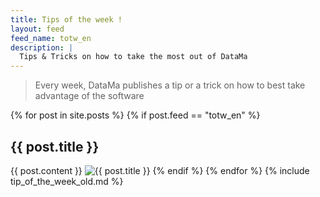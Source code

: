 ```yaml
---
title: Tips of the week !
layout: feed
feed_name: totw_en
description: |
  Tips & Tricks on how to take the most out of DataMa
---
```

> Every week, DataMa publishes a tip or a trick on how to best take advantage of the software

{% for post in site.posts %}
{% if post.feed == "totw_en" %} 
<h2>{{ post.title }}</h2>
{{ post.content }}
<img src="{{site.url}}/{{site.baseurl}}{{post.img_url}}" title="{{ post.title }}"/>
{% endif %}
{% endfor %}
{% include tip_of_the_week_old.md %}

